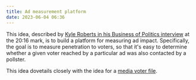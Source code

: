 ```yaml
---
title: Ad measurement platform
date: 2023-06-04 06:36
---
```


This idea, described by [Kyle Roberts in his Business of Politics interview](https://podcast.startupcaucus.com/1833138/11437477-tracking-the-spending-of-the-9-8-billion-midterm-elections-kyle-roberts-adimpact) at the 20:16 mark, is to build a platform for measuring ad impact. Specifically, the goal is to measure penetration to voters, so that it's easy to determine whether a given voter reached by a particular ad was also contacted by a pollster.

This idea dovetails closely with the idea for a [media voter file](https://codehopelabs.com/ideas/media-voter-file.html).